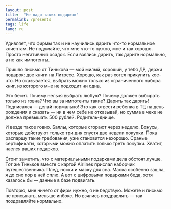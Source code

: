 ```yaml
---
layout: post
title:  "Не надо таких подарков"
permalink: /presents
tags: life
lang: ru
---
```


Удивляет, что фирмы так и не научились дарить что-то нормальное клиентам. Не
подумайте, что мне что-то нужно, мне и так хорошо. Просто негативный
осадок. Если взялись дарить, так дарите нормально, а не как импотенты.

Пришло письмо от Тинькова — мой милый, хороший, у тебя ДР, держи подарок: две
книги на Литресе. Хорошо, как раз хотел прикупить кое-что. Но оказывается,
выбрать можно только из ограниченного набора книг, из которого мне не подходит
ни одна.

Это бесит. Почему нельзя выбрать любую? Почему должен выбирать только из говна?
Что вы за импотенты такие? Дарить так дарить! Подписался — делай нормально! Это
как отвести ребенка в ТЦ на день рождения и сказать — ни в чем себе не
отказывай, но сумма в чеке не должна превышать 500 рублей. Родитель-днище.

И везде такое говно. Баллы, которые сгорают через неделю. Бонусы, которые
действуют только три дня спустя две недели покупки. Пока распаршу такие
требования, уже становится нехорошо. Сраные сертификаты, которыми можно оплатить
только треть покупки. Хватит, наелся ваших подарков.

Стоит заметить, что с материальными подарками дела обстоят лучше. Тот же Тиньков
вместе с картой Airlines прислал наборчик путешественника. Плед, носки и маску
для сна. Маска особенно зашла, я до сих пор в ней сплю. А вот с цифровыми
подарками беда, хотя казалось бы — данные в базе подвигать.

Повторю, мне ничего от фирм нужно, я не бедствую. Можете и письмо не присылать,
меньше инбокс. Но взялись поздравлять — так поздравляйте нормально.
